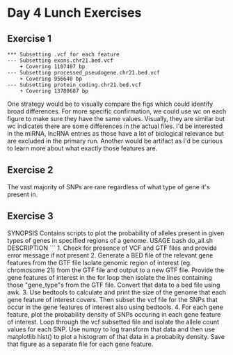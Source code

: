  # Day 4 Lunch Exercises
 
 ## Exercise 1
 ```
 *** Subsetting .vcf for each feature
 --- Subsetting exons.chr21.bed.vcf
     + Covering 1107407 bp
 --- Subsetting processed_pseudogene.chr21.bed.vcf
     + Covering 956640 bp
 --- Subsetting protein_coding.chr21.bed.vcf
     + Covering 13780687 bp
 ```
 One strategy would be to visually compare the figs which could identify broad differences. For more specific confirmation, we could use wc on each figure to make sure they have the same values. Visually, they are similar but wc indicates there are some differences in the actual files.
 I'd be interested in the miRNA, lncRNA entries as those have a lot of biological relevance but are excluded in the primary run. Another would be artifact as I'd be curious to learn more about what exactly those features are. 
 
 ## Exercise 2
 The vast majority of SNPs are rare regardless of what type of gene it's present in. 
 
 ## Exercise 3
 SYNOPSIS
 	Contains scripts to plot the probability of alleles present in given types of genes in specified regions of a genome.
 USAGE
 	bash do_all.sh <VCF file> <GTF file>
 DESCRIPTION
 	```
	1. Check for presence of VCF and GTF files and provide error message if not present
    2. Generate a BED file of the relevant gene features from the GTF file
			Isolate genomic region of interest (eg. chromosome 21) from the GTF file and output to a new GTF file.
			Provide the gene features of interest in the for loop then isolate the lines containing those "gene_type"s from the GTF file. 
			Convert that data to a bed file using awk.
	3. Use bedtools to calculate and print the size of the genome that each gene feature of interest covers. 
			Then subset the vcf file for the SNPs that occur in the gene features of interest also using bedtools.
	4. For each gene feature, plot the probability density of SNPs occuring in each gene feature of interest.
			Loop through the vcf subsetted file and isolate the allele count values for each SNP.
			Use numpy to log transform that data and then use matplotlib hist() to plot a histogram of that data in a probabiity density.
			Save that figure as a separate file for each gene feature. 
 ```


